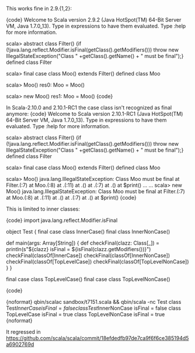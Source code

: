 This works fine in 2.9.{1,2}:

{code}
Welcome to Scala version 2.9.2 (Java HotSpot(TM) 64-Bit Server VM, Java 1.7.0_13).
Type in expressions to have them evaluated.
Type :help for more information.

scala> abstract class Filter() {if (!java.lang.reflect.Modifier.isFinal(getClass().getModifiers())) throw new IllegalStateException("Class " +getClass().getName() + " must be final");}
defined class Filter

scala> final case class Moo() extends Filter()
defined class Moo

scala> Moo()
res0: Moo = Moo()

scala> new Moo()
res1: Moo = Moo()
{code}

In Scala-2.10.0 and 2.10.1-RC1 the case class isn't recognized as final anymore:
{code}
Welcome to Scala version 2.10.1-RC1 (Java HotSpot(TM) 64-Bit Server VM, Java 1.7.0_13).
Type in expressions to have them evaluated.
Type :help for more information.

scala> abstract class Filter() {if (!java.lang.reflect.Modifier.isFinal(getClass().getModifiers())) throw new IllegalStateException("Class " +getClass().getName() + " must be final");}
defined class Filter

scala> final case class Moo() extends Filter()
defined class Moo

scala> Moo()
java.lang.IllegalStateException: Class Moo must be final
        at Filter.<init>(<console>:7)
        at Moo.<init>(<console>:8)
        at .<init>(<console>:11)
        at .<clinit>(<console>)
        at .<init>(<console>:7)
        at .<clinit>(<console>)
        at $print(<console>)
...
...
scala> new Moo()
java.lang.IllegalStateException: Class Moo must be final
        at Filter.<init>(<console>:7)
        at Moo.<init>(<console>:8)
        at .<init>(<console>:11)
        at .<clinit>(<console>)
        at .<init>(<console>:7)
        at .<clinit>(<console>)
        at $print(<console>)
{code}


This is limited to inner classes:

{code}
import java.lang.reflect.Modifier.isFinal

object Test {
  final case class InnerCase()
  final class InnerNonCase()

  def main(args: Array[String]) {
    def checkFinal(clazz: Class[_]) =
      println(s"${clazz} isFinal = ${isFinal(clazz.getModifiers())}")
    checkFinal(classOf[InnerCase])
    checkFinal(classOf[InnerNonCase])
    checkFinal(classOf[TopLevelCase])
    checkFinal(classOf[TopLevelNonCase])
  }
}

final case class TopLevelCase()
final case class TopLevelNonCase()

{code}

{noformat}
qbin/scalac sandbox/t7151.scala && qbin/scala -nc Test
class Test$InnerCase isFinal = false
class Test$InnerNonCase isFinal = false
class TopLevelCase isFinal = true
class TopLevelNonCase isFinal = true
{noformat}

It regressed in https://github.com/scala/scala/commit/18efdedfb97de7ca9f6f6ce385194d5a6902769d
